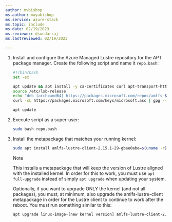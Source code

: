 ```yaml
---
author: mvbishop
ms.author: mayabishop
ms.service: azure-stack
ms.topic: include
ms.date: 02/19/2023
ms.reviewer: dsundarraj
ms.lastreviewed: 02/19/2023

---
```


1. Install and configure the Azure Managed Lustre repository for the APT package manager. Create the following script and name it `repo.bash`:

   ```bash
   #!/bin/bash
   set -ex
   
   apt update && apt install -y ca-certificates curl apt-transport-https lsb-release gnupg
   source /etc/lsb-release
   echo "deb [arch=amd64] https://packages.microsoft.com/repos/amlfs-${DISTRIB_CODENAME}/ ${DISTRIB_CODENAME} main" | tee /etc/apt/sources.list.d/amlfs.list
   curl -sL https://packages.microsoft.com/keys/microsoft.asc | gpg --dearmor | tee /etc/apt/trusted.gpg.d/microsoft.gpg > /dev/null
   
   apt update
   ```

1. Execute script as a super-user:

   ```bash
   sudo bash repo.bash
   ```

1. Install the metapackage that matches your running kernel:

   ```bash
   sudo apt install amlfs-lustre-client-2.15.1-29-gbae0abe=$(uname -r)
   ```

   > [!NOTE]
   > This installs a metapackage that will keep the version of Lustre aligned with the installed kernel. In order for this to work, you must use `apt full-upgrade` instead of simply `apt upgrade` when updating your system.

   Optionally, if you want to upgrade ONLY the kernel (and not all packages), you must, at minimum, also upgrade the amlfs-lustre-client metapackage in order for the Lustre client to continue to work after the reboot. You must run something similar to this:

   ```bash
   apt upgrade linux-image-[new kernel version] amlfs-lustre-client-2.15.1-29-gbae0abe
   ```
